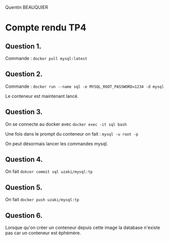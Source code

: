 Quentin BEAUQUIER

# Compte rendu TP4

## Question 1.

Commande : `docker pull mysql:latest`

## Question 2.

Commande : `docker run --name sql -e MYSQL_ROOT_PASSWORD=1234 -d mysql`

Le conteneur est maintenant lancé.

## Question 3.

On se connecte au docker avec `docker exec -it sql bash`

Une fois dans le prompt du conteneur on fait : `mysql -u root -p`

On peut désormais lancer les commandes mysql.

## Question 4.

On fait `dokcer commit sql uzaki/mysql:tp`

## Question 5.

On fait `docker push uzaki/mysql:tp`

## Question 6.

Lorsque qu'on créer un conteneur depuis cette image la database n'existe pas car un conteneur est éphémère.
